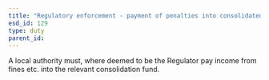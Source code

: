 ```yaml
---
title: "Regulatory enforcement - payment of penalties into consolidated fund"
esd_id: 129
type: duty
parent_id:  
---
```


A local authority must, where deemed to be the Regulator pay income from fines etc. into the relevant consolidation fund.

